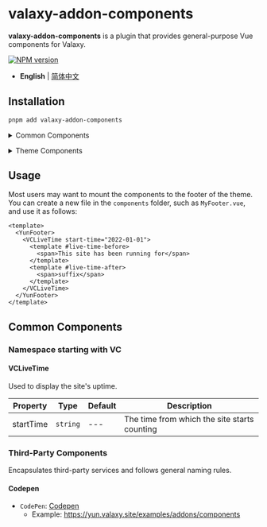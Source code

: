 # valaxy-addon-components

**valaxy-addon-components** is a plugin that provides general-purpose Vue components for Valaxy.

[![NPM version](https://img.shields.io/npm/v/valaxy-addon-waline?color=0078E7)](https://www.npmjs.com/package/valaxy-addon-waline)

- **English** | [简体中文](./README.zh-CN.md)

## Installation

```bash
pnpm add valaxy-addon-components
```

<details>
<summary>Common Components</summary><br>

You can enable common components of the plugin as follows. For a full list of common components, see [Common Components](#common-components).

```ts
import { defineValaxyConfig } from 'valaxy'
import { addonComponents } from 'valaxy-addon-components'

export default defineValaxyConfig({
  addons: [
    addonComponents(),
  ],
})
```

<br></details>

<details>
<summary>Theme Components</summary><br>

You can also extend `unplugin-vue-components` using the plugin's `ValaxyThemesResolver` to introduce third-party themes. Here is an example using the [Yun](https://github.com/YunYouJun/valaxy/tree/main/packages/valaxy-theme-yun) theme:

```ts
import { defineValaxyConfig } from 'valaxy'
import { ValaxyThemesResolver } from 'valaxy-addon-components'

export default defineValaxyConfig({
  components: {
    resolvers: [ValaxyThemesResolver({ themes: ['yun'] })],
  },
})
```

| Property | Type | Default | Description |
| ---- | ---- | ---- | ---- |
| themes | `string[]` | --- | Third-party themes to import components from |

<br></details>

## Usage

Most users may want to mount the components to the footer of the theme. You can create a new file in the `components` folder, such as `MyFooter.vue`, and use it as follows:

```vue
<template>
  <YunFooter>
    <VCLiveTime start-time="2022-01-01">
      <template #live-time-before>
        <span>This site has been running for</span>
      </template>
      <template #live-time-after>
        <span>suffix</span>
      </template>
    </VCLiveTime>
  </YunFooter>
</template>
```

## Common Components

### Namespace starting with VC

#### VCLiveTime

Used to display the site's uptime.

| Property | Type | Default | Description |
| ---- | ---- | ---- | ---- |
| startTime | `string` | --- | The time from which the site starts counting |

### Third-Party Components

Encapsulates third-party services and follows general naming rules.

#### Codepen

- `CodePen`: [Codepen](https://codepen.io/)
  - Example: <https://yun.valaxy.site/examples/addons/components>
